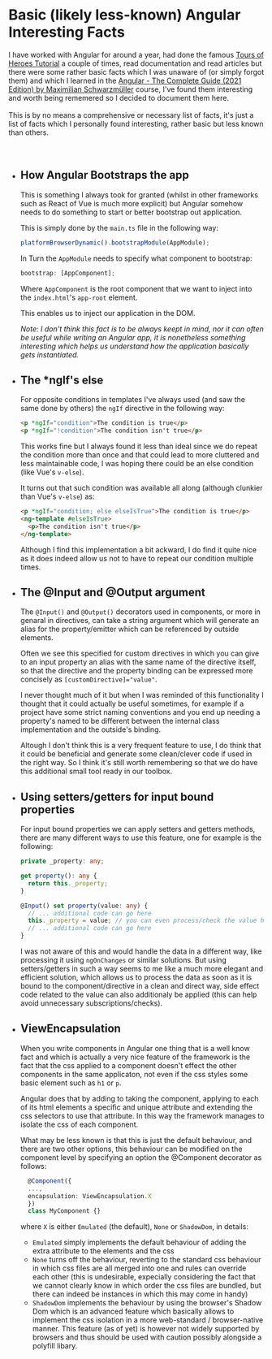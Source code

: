 # Basic (likely less-known) Angular Interesting Facts

I have worked with Angular for around a year, had done the famous [Tours of Heroes Tutorial](https://angular.io/tutorial) a couple of times, read documentation and read articles but there were some rather basic facts which I was unaware of (or simply forgot them) and which I learned in the [Angular - The Complete Guide (2021 Edition) by Maximilian Schwarzmüller](https://www.udemy.com/course/the-complete-guide-to-angular-2/) course, I've found them interesting and worth being rememered so I decided to document them here.
\
\
This is by no means a comprehensive or necessary list of facts, it's just a list of facts which I personally found interesting, rather basic but less known than others.
\
\
\
&NewLine;

- ## How Angular Bootstraps the app

  This is something I always took for granted (whilst in other frameworks such as React of Vue is much more explicit) but Angular somehow needs to do something to start or better bootstrap out application.

  This is simply done by the `main.ts` file in the following way:

  ```ts
  platformBrowserDynamic().bootstrapModule(AppModule);
  ```

  In Turn the `AppModule` needs to specify what component to bootstrap:

  ```ts
  bootstrap: [AppComponent];
  ```

  Where `AppComponent` is the root component that we want to inject into the `index.html`'s `app-root` element.

  This enables us to inject our application in the DOM.

  _Note: I don't think this fact is to be always keept in mind, nor it can often be useful while writing an Angular app, it is nonetheless something interesting which helps us understand how the application basically gets instantiated._

- ## The \*ngIf's else

  For opposite conditions in templates I've always used (and saw the same done by others) the `ngIf` directive in the following way:

  ```html
  <p *ngIf="condition">The condition is true</p>
  <p *ngIf="!condition">The condition isn't true</p>
  ```

  This works fine but I always found it less than ideal since we do repeat the condition more than once and that could lead to more cluttered and less maintainable code, I was hoping there could be an else condition (like Vue's `v-else`).

  It turns out that such condition was available all along (although clunkier than Vue's `v-else`) as:

  ```html
  <p *ngIf="condition; else elseIsTrue">The condition is true</p>
  <ng-template #elseIsTrue>
    <p>The condition isn't true</p>
  </ng-template>
  ```

  Although I find this implementation a bit ackward, I do find it quite nice as it does indeed allow us not to have to repeat our condition multiple times.

- ## The @Input and @Output argument

  The `@Input()` and `@Output()` decorators used in components, or more in genaral in directives, can take a string argument which will generate an alias for the property/emitter which can be referenced by outside elements.

  Often we see this specified for custom directives in which you can give to an input property an alias with the same name of the directive itself, so that the directive and the property binding can be expressed more concisely as `[customDirective]="value"`.

  I never thought much of it but when I was reminded of this functionality I thought that it could actually be useful sometimes, for example if a project have some strict naming conventions and you end up needing a property's named to be different between the internal class implementation and the outside's binding.

  Altough I don't think this is a very frequent feature to use, I do think that it could be beneficial and generate some clean/clever code if used in the right way. So I think it's still worth remembering so that we do have this additional small tool ready in our toolbox.

- ## Using setters/getters for input bound properties

  For input bound properties we can apply setters and getters methods, there are many different ways to use this feature, one for example is the following:

  ```ts
  private _property: any;

  get property(): any {
    return this._property;
  }

  @Input() set property(value: any) {
    // ... additional code can go here
    this._property = value; // you can even process/check the value here
    // ... additional code can go here
  }
  ```

  I was not aware of this and would handle the data in a different way, like processing it using `ngOnChanges` or similar solutions. But using setters/getters in such a way seems to me like a much more elegant and efficient solution, which allows us to process the data as soon as it is bound to the component/directive in a clean and direct way, side effect code related to the value can also additionaly be applied (this can help avoid unnecessary subscriptions/checks).

- ## ViewEncapsulation

  When you write components in Angular one thing that is a well know fact and which is actually a very nice feature of the framework is the fact that the css applied to a component doesn't effect the other components in the same applicaton, not even if the css styles some basic element such as `h1` or `p`.

  Angular does that by adding to taking the component, applying to each of its html elements a specific and unique attribute and extending the css selectors to use that attribute. In this way the framework manages to isolate the css of each component.

  What may be less known is that this is just the default behaviour, and there are two other options, this behaviour can be modified on the component level by specifying an option the @Component decorator as follows:

  ```ts
    @Component({
    ...,
    encapsulation: ViewEncapsulation.X
    })
    class MyComponent {}
  ```

  where `X` is either `Emulated` (the default), `None` or `ShadowDom`, in details:

  - `Emulated` simply implements the default behaviour of adding the extra attribute to the elements and the css
  - `None` turns off the behaviour, reverting to the standard css behaviour in which css files are all merged into one and rules can override each other (this is undesirable, expecially considering the fact that we cannot clearly know in which order the css files are bundled, but there can indeed be instances in which this may come in handy)
  - `ShadowDom` implements the behaviour by using the browser's Shadow Dom which is an advanced feature which basically allows to implement the css isolation in a more web-standard / browser-native manner. This feature (as of yet) is however not widely supported by browsers and thus should be used with caution possibly alongside a polyfill libary.
